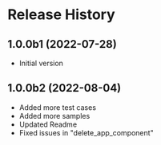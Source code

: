 # Release History

## 1.0.0b1 (2022-07-28)

- Initial version

## 1.0.0b2 (2022-08-04)

- Added more test cases 
- Added more samples 
- Updated Readme
- Fixed issues in "delete_app_component"